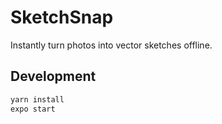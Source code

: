 # SketchSnap

Instantly turn photos into vector sketches offline.

## Development

```bash
yarn install
expo start
```
